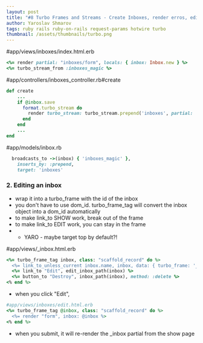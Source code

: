 ```yaml
---
layout: post
title: "#8 Turbo Frames and Streams - Create Inboxes, render erros, edit, stream CRUD."
author: Yaroslav Shmarov
tags: ruby rails ruby-on-rails request-params hotwire turbo
thumbnail: /assets/thumbnails/turbo.png
---
```


#app/views/inboxes/index.html.erb
```ruby
<%= render partial: "inboxes/form", locals: { inbox: Inbox.new } %>
<%= turbo_stream_from :inboxes_magic %>
```

#app/controllers/inboxes_controller.rb#create
```ruby
def create
	...
	if @inbox.save
	  format.turbo_stream do
	    render turbo_stream: turbo_stream.prepend('inboxes', partial: 'inboxes/inbox', locals: { inbox: @inbox })
	  end
	end
	...
end
```

#app/models/inbox.rb
```ruby
  broadcasts_to ->(inbox) { 'inboxes_magic' },
    inserts_by: :prepend,
    target: 'inboxes'
```

### 2. Editing an inbox

* wrap it into a turbo_frame with the id of the inbox
* you don't have to use dom_id. turbo_frame_tag will convert the inbox object into a dom_id automatically
* to make link_to SHOW work, break out of the frame
* to make link_to EDIT work, you can stay in the frame
* * YARO - maybe target top by default?!

#app/views/_inbox.html.erb
```ruby
<%= turbo_frame_tag inbox, class: "scaffold_record" do %>
  <%= link_to_unless_current inbox.name, inbox, data: { turbo_frame: '_top' } %>
  <%= link_to "Edit", edit_inbox_path(inbox) %>
  <%= button_to "Destroy", inbox_path(inbox), method: :delete %>
<% end %>
```

* when you click "Edit", 

```ruby
#app/views/inboxes/edit.html.erb
<%= turbo_frame_tag @inbox, class: "scaffold_record" do %>
  <%= render "form", inbox: @inbox %>
<% end %>
```

* when you submit, it will re-render the _inbox partial from the show page
